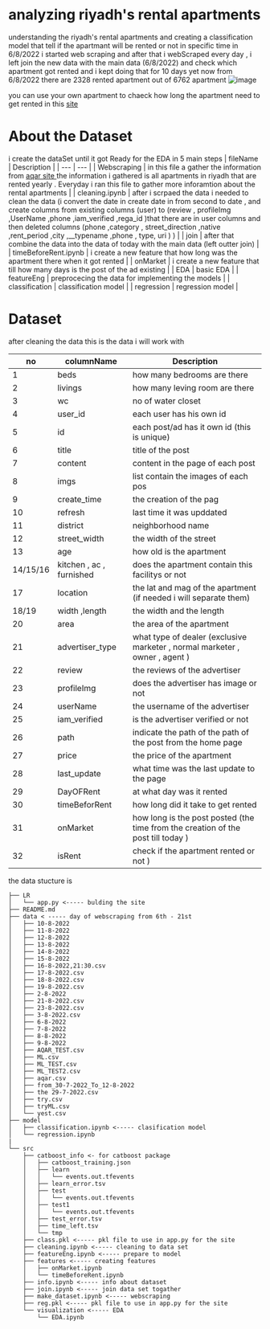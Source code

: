 # analyzing riyadh's rental apartments

understanding the riyadh's rental apartments and creating a classification model that tell if the apartmant will be rented or not in specific time 
in 6/8/2022 i started web scraping and after that i webScraped every day , i left join the new data with the main data (6/8/2022) and check which apartment got rented and i kept doing that for 10 days yet now from 6/8/2022 there are 2328 rented apartment out of 6762 apartment
![image](https://user-images.githubusercontent.com/74616700/185017719-af131382-16ee-45dd-a499-d50b1b305ef8.png)


you can use your own apartment to chaeck how long the apartment need to get rented in this [site](https://abdulmalik-rebdi-riyadh-rental-apartments-lrapp-n8sh72.streamlitapp.com/)


# About the Dataset

i create the dataSet until it got Ready for the EDA in 5 main steps 
| fileName | Description |
| --- | --- |
| Webscraping | in this file a gather the information from  [aqar site ](sa.aqar.fm) the information i gathered is all apartments in riyadh that are rented yearly . Everyday i ran this file to gather more inforamtion about the rental apartments  |
| cleaning.ipynb | after i scrpaed the data i needed to clean the data (i convert the date in create date in from second to date , and create columns from existing columns (user) to (review ,  profileImg ,UserName ,phone ,iam_verified ,rega_id  )that there are in user columns and then deleted columns (phone ,category , street_direction ,native ,rent_period ,city ,__typename ,phone , type, uri   )  ) |
| join | after that  combine the data into the data of today with the main data (left outter join)  |
| timeBeforeRent.ipynb | i create a new feature that how long was the apartment there when it got rented    |
| onMarket | i create a new feature that  till how many days is the post of the ad existing  |
| EDA | basic EDA |
| featureEng | preprocecing the data for implementing the models |
| classification | classification model |
| regression | regression model |

# Dataset
after cleaning the data this is the data i will work with 


| no | columnName | Description| 
|----------|---------------------------|----------------------------------------------------------------------------------|
| 1 | beds | how many bedrooms are there | 
| 2 | livings | how many leving room are there | 
| 3 | wc | no of water closet | 
| 4 | user_id | each user has his own id |
| 5 | id | each post/ad has it own id (this is unique) |
| 6 | title | title of the post |
| 7 | content | content in the page of each post | 
| 8 | imgs | list contain the images of each pos |
| 9 | create_time | the creation of the pag |
| 10 | refresh | last time it was upddated |
| 11 | district | neighborhood name |
| 12 | street_width | the width of the street |
| 13 | age | how old is the apartment |
| 14/15/16 | kitchen , ac , furnished | does the apartment contain this facilitys or not | 
| 17 | location | the lat and mag of the apartment (if needed i will separate them) | 
| 18/19 | width ,length | the width and the length | 
| 20 | area | the area of the apartment |
| 21 | advertiser_type | what type of dealer (exclusive marketer , normal marketer , owner , agent ) | 
| 22 | review | the reviews of the advertiser |
| 23 | profileImg | does the advertiser has image or not | 
| 24 | userName | the username of the advertiser | 
| 25 | iam_verified | is the advertiser verified or not |
| 26 | path | indicate the path of the path of the post from the home page | 
| 27 | price | the price of the apartment | 
| 28 | last_update | what time was the last update to the page |
| 29 | DayOFRent | at what day was it rented |
| 30 | timeBeforRent | how long did it take to get rented |
| 31 | onMarket | how long is the post posted (the time from the creation of the post till today ) |
| 32 | isRent | check if the apartment rented or not ) |


the data stucture is
```{bash}
├── LR
│   └── app.py <----- bulding the site
├── README.md
├── data < ----- day of webscraping from 6th - 21st 
│   ├── 10-8-2022
│   ├── 11-8-2022
│   ├── 12-8-2022
│   ├── 13-8-2022
│   ├── 14-8-2022
│   ├── 15-8-2022
│   ├── 16-8-2022,21:30.csv
│   ├── 17-8-2022.csv
│   ├── 18-8-2022.csv
│   ├── 19-8-2022.csv
│   ├── 2-8-2022
│   ├── 21-8-2022.csv
│   ├── 23-8-2022.csv
│   ├── 3-8-2022.csv
│   ├── 6-8-2022
│   ├── 7-8-2022
│   ├── 8-8-2022
│   ├── 9-8-2022
│   ├── AQAR_TEST.csv
│   ├── ML.csv
│   ├── ML_TEST.csv
│   ├── ML_TEST2.csv
│   ├── aqar.csv
│   ├── from_30-7-2022_To_12-8-2022
│   ├── the 29-7-2022.csv
│   ├── try.csv
│   ├── tryML.csv
│   └── yest.csv
├── model
│   ├── classification.ipynb <----- clasification model
│   └── regression.ipynb
|
└── src
    ├── catboost_info <- for catboost package
    │   ├── catboost_training.json
    │   ├── learn
    │   │   └── events.out.tfevents
    │   ├── learn_error.tsv
    │   ├── test
    │   │   └── events.out.tfevents
    │   ├── test1
    │   │   └── events.out.tfevents
    │   ├── test_error.tsv
    │   ├── time_left.tsv
    │   └── tmp
    ├── class.pkl <----- pkl file to use in app.py for the site 
    ├── cleaning.ipynb <----- cleaning to data set 
    ├── featureEng.ipynb <----- prepare to model 
    ├── features <----- creating features 
    │   ├── onMarket.ipynb
    │   └── timeBeforeRent.ipynb
    ├── info.ipynb <----- info about dataset 
    ├── join.ipynb <----- join data set togather 
    ├── make_dataset.ipynb <----- webscraping
    ├── reg.pkl <----- pkl file to use in app.py for the site  
    └── visualization <----- EDA
        └── EDA.ipynb
```
